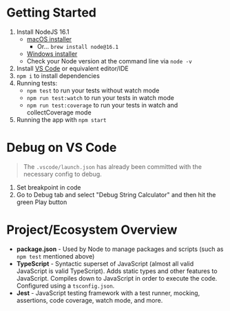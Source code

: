 # Getting Started

1. Install NodeJS 16.1
   - [macOS installer](https://nodejs.org/dist/v16.1.0/node-v16.1.0.pkg)
     - Or... `brew install node@16.1`
   - [Windows installer](https://nodejs.org/dist/v16.1.0/node-v16.1.0-x64.msi)
   - Check your Node version at the command line via `node -v`
1. Install [VS Code](https://code.visualstudio.com/) or equivalent editor/IDE
1. `npm i` to install dependencies
1. Running tests:
   - `npm test` to run your tests without watch mode
   - `npm run test:watch` to run your tests in watch mode
   - `npm run test:coverage` to run your tests in watch and collectCoverage mode
1. Running the app with `npm start`

# Debug on VS Code

> The `.vscode/launch.json` has already been committed with the necessary config to debug.

1. Set breakpoint in code
1. Go to Debug tab and select "Debug String Calculator" and then hit the green Play button

# Project/Ecosystem Overview

- **package.json** - Used by Node to manage packages and scripts (such as `npm test` mentioned above)
- **TypeScript** - Syntactic superset of JavaScript (almost all valid JavaScript is valid TypeScript). Adds static types and other features to JavaScript. Compiles down to JavaScript in order to execute the code. Configured using a `tsconfig.json`.
- **Jest** - JavaScript testing framework with a test runner, mocking, assertions, code coverage, watch mode, and more.
